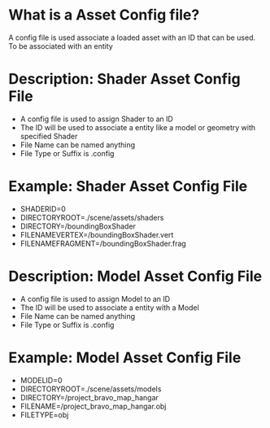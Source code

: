 # What is a Asset Config file?
A config file is used associate a loaded asset with an ID that can be used. To be associated with an entity



# Description: Shader Asset Config File
- A config file is used to assign Shader to an ID
- The ID will be used to associate a entity like a model or geometry with specified Shader
- File Name can be named anything
- File Type or Suffix is .config

# Example: Shader Asset Config File
- SHADERID=0
- DIRECTORYROOT=./scene/assets/shaders
- DIRECTORY=/boundingBoxShader
- FILENAMEVERTEX=/boundingBoxShader.vert
- FILENAMEFRAGMENT=/boundingBoxShader.frag



# Description: Model Asset Config File 
- A config file is used to assign Model to an ID
- The ID will be used to associate a entity with a Model
- File Name can be named anything
- File Type or Suffix is .config

# Example: Model Asset Config File
- MODELID=0
- DIRECTORYROOT=./scene/assets/models
- DIRECTORY=/project_bravo_map_hangar
- FILENAME=/project_bravo_map_hangar.obj
- FILETYPE=obj